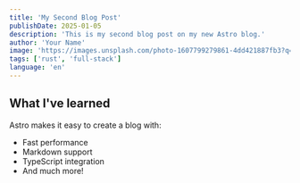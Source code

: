```yaml
---
title: 'My Second Blog Post'
publishDate: 2025-01-05
description: 'This is my second blog post on my new Astro blog.'
author: 'Your Name'
image: 'https://images.unsplash.com/photo-1607799279861-4dd421887fb3?q=80&w=1740&auto=format&fit=crop&ixlib=rb-4.0.3&ixid=M3wxMjA3fDB8MHxwaG90by1wYWdlfHx8fGVufDB8fHx8fA%3D%3D'
tags: ['rust', 'full-stack']
language: 'en'
---
```


## What I've learned

Astro makes it easy to create a blog with:
- Fast performance
- Markdown support
- TypeScript integration
- And much more!
